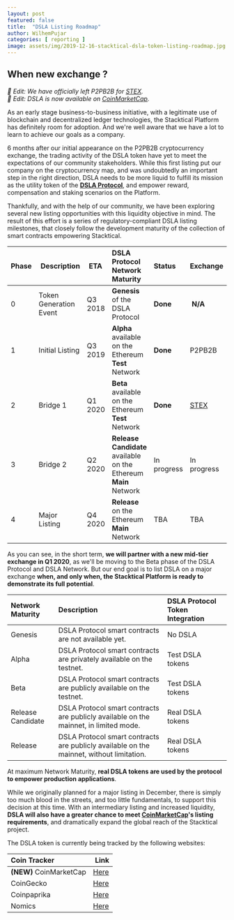 ```yaml
---
layout: post
featured: false
title:  "DSLA Listing Roadmap"
author: WilhemPujar
categories: [ reporting ]
image: assets/img/2019-12-16-stacktical-dsla-token-listing-roadmap.jpg
---
```


## When new exchange ?

*🎉 Edit: We have officially left P2PB2B for [STEX](https://app.stex.com/en/trade/pair/ETH/DSLA/1).  
🎉 Edit: DSLA is now available on [CoinMarketCap](https://coinmarketcap.com/currencies/dsla-protocol/).*

As an early stage business-to-business initiative, with a legitimate use of blockchain and decentralized ledger technologies, the Stacktical Platform has definitely room for adoption. And we're well aware that we have a lot to learn to achieve our goals as a company.

6 months after our initial appearance on the P2PB2B cryptocurrency exchange, the trading activity of the DSLA token have yet to meet the expectations of our community stakeholders. While this first listing put our company on the cryptocurrency map, and was undoubtedly an important step in the right direction, DSLA needs to be more liquid to fulfill its mission as the utility token of the **[DSLA Protocol](https://stacktical.com)**, and empower reward, compensation and staking scenarios on the Platform.

Thankfully, and with the help of our community, we have been exploring several new listing opportunities with this liquidity objective in mind. The result of this effort is a series of regulatory-compliant DSLA listing milestones, that closely follow the development maturity of the collection of smart contracts empowering Stacktical.

| Phase        | Description           | ETA           | DSLA Protocol Network Maturity | Status           | Exchange 
| :------------- | :------------- | :------------- | :------------- | :------------- | :------------- |
| 0 | Token Generation Event| Q3 2018 | **Genesis** of the DSLA Protocol | **Done** | **N/A**
| 1 | Initial Listing | Q3 2019 | **Alpha** available on the Ethereum **Test** Network | **Done** | P2PB2B
| 2 | Bridge 1 | Q1 2020 | **Beta** available on the Ethereum **Test** Network  | **Done** | [STEX](https://app.stex.com/en/trade/pair/ETH/DSLA/1)
| 3 | Bridge 2 | Q2 2020 | **Release Candidate** available on the Ethereum **Main** Network  | In progress | In progress
| 4 | Major Listing | Q4 2020 | **Release** on the Ethereum **Main** Network | TBA | TBA

As you can see, in the short term, **we will partner with a new mid-tier exchange in Q1 2020**, as we'll be moving to the Beta phase of the DSLA Protocol and DSLA Network.
But our end goal is to list DSLA on a major exchange **when, and only when, the Stacktical Platform is ready to demonstrate its full potential**.   


| Network Maturity | Description           | DSLA Protocol Token Integration           |
| :------------- | :------------- | :------------- |
| Genesis | DSLA Protocol smart contracts are not available yet. | No DSLA  
| Alpha | DSLA Protocol smart contracts are privately available on the testnet. | Test DSLA tokens  
| Beta | DSLA Protocol smart contracts are publicly available on the testnet. | Test DSLA tokens  
| Release Candidate | DSLA Protocol smart contracts are publicly available on the mainnet, in limited mode. | Real DSLA tokens  
| Release | DSLA Protocol smart contracts are publicly available on the mainnet, without limitation. | Real DSLA tokens   

At maximum Network Maturity, **real DSLA tokens are used by the protocol to empower production applications**.

While we originally planned for a major listing in December, there is simply too much blood in the streets, and too little fundamentals, to support this decision at this time. With an intermediary listing and increased liquidity, **DSLA will also have a greater chance to meet [CoinMarketCap](https://coinmarketcap.com/)'s listing requirements**, and dramatically expand the global reach of the Stacktical project.


The DSLA token is currently being tracked by the following websites:

| Coin Tracker        | Link           |
| :------------- | :------------- |
| **(NEW)** CoinMarketCap | [Here](https://coinmarketcap.com/currencies/dsla-protocol/)   |
| CoinGecko | [Here](https://www.coingecko.com/en/coins/dsla)   |
| Coinpaprika | [Here](https://coinpaprika.com/coin/dsla-decentralized-service-level-agreement/)   |
| Nomics | [Here](https://nomics.com/assets/dsla-dsla)   |

